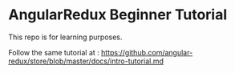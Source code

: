 # AngularRedux Beginner Tutorial

This repo is for learning purposes.

Follow the same tutorial at : https://github.com/angular-redux/store/blob/master/docs/intro-tutorial.md
